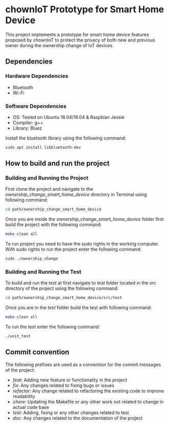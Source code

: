 # chownIoT Prototype for Smart Home Device 
This project implements a prototype for smart home device features proposed by chownIoT to protect the privacy of both new and previous owner during the ownership change of IoT devices

## Dependencies
### Hardware Dependencies
* Bluetooth
* Wi-Fi

### Software Dependencies
* OS: Tested on Ubuntu 18.04/16.04 & Raspbian Jessie
* Compiler: g++
* Library: Bluez 

Install the bluetooth library using the following command: 
```bash
sudo apt install libbluetooth-dev
```
	
## How to build and run the project
### Building and Running the Project
First clone the project and navigate to the *ownership_change_smart_home_device* directory in Terminal using following command:
```bash
cd path/ownership_change_smart_home_device
```
Once you are inside the *ownership_change_smart_home_device* folder first build the project with the following command:
```bash
make clean all
```
To run project you need to have the *sudo* rights in the working computer. With sudo rights to run the project enter the following command:
```bash
sudo ./ownership_change
```

### Building and Running the Test
To build and run the test at first navigate to *test* folder located in the *src* directory of the project using the following command:
```bash
cd path/ownership_change_smart_home_device/src/test
```
Once you are in the *test* folder build the test with following command:
```bash
make clean all
```
To run the test enter the following command:
```bash
./unit_test
```


## Commit convention 
The following prefixes are used as a convention for the commit messages of the project:
* *feat*: Adding new feature or functionality in the project
* *fix*: Any changes related to fixing bugs or issues
* *refactor*: Any change related to refactoring the existing code to improve readability
* *chore*: Updating the Makefile or any other work not related to change in actual code base
* *test*: Adding, fixing or any other changes related to test
* *doc*: Any changes related to the documentation of the project